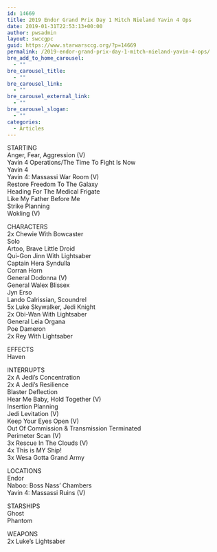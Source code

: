 ```yaml
---
id: 14669
title: 2019 Endor Grand Prix Day 1 Mitch Nieland Yavin 4 Ops
date: 2019-01-31T22:53:13+00:00
author: pwsadmin
layout: swccgpc
guid: https://www.starwarsccg.org/?p=14669
permalink: /2019-endor-grand-prix-day-1-mitch-nieland-yavin-4-ops/
bre_add_to_home_carousel:
  - ""
bre_carousel_title:
  - ""
bre_carousel_link:
  - ""
bre_carousel_external_link:
  - ""
bre_carousel_slogan:
  - ""
categories:
  - Articles
---
```

  


STARTING  
Anger, Fear, Aggression (V)  
Yavin 4 Operations/The Time To Fight Is Now  
Yavin 4  
Yavin 4: Massassi War Room (V)  
Restore Freedom To The Galaxy  
Heading For The Medical Frigate  
Like My Father Before Me  
Strike Planning  
Wokling (V)

CHARACTERS  
2x Chewie With Bowcaster  
Solo  
Artoo, Brave Little Droid  
Qui-Gon Jinn With Lightsaber  
Captain Hera Syndulla  
Corran Horn  
General Dodonna (V)  
General Walex Blissex  
Jyn Erso  
Lando Calrissian, Scoundrel  
5x Luke Skywalker, Jedi Knight  
2x Obi-Wan With Lightsaber  
General Leia Organa  
Poe Dameron  
2x Rey With Lightsaber

EFFECTS  
Haven

INTERRUPTS  
2x A Jedi&#8217;s Concentration  
2x A Jedi&#8217;s Resilience  
Blaster Deflection  
Hear Me Baby, Hold Together (V)  
Insertion Planning  
Jedi Levitation (V)  
Keep Your Eyes Open (V)  
Out Of Commission & Transmission Terminated  
Perimeter Scan (V)  
3x Rescue In The Clouds (V)  
4x This is MY Ship!  
3x Wesa Gotta Grand Army

LOCATIONS  
Endor  
Naboo: Boss Nass&#8217; Chambers  
Yavin 4: Massassi Ruins (V)

STARSHIPS  
Ghost  
Phantom

WEAPONS  
2x Luke&#8217;s Lightsaber